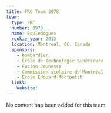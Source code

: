 ```yaml
---
title: FRC Team 3978
team:
  type: FRC
  number: 3978
  name: Bouledogues
  rookie_year: 2012
  location: Montreal, QC, Canada
  sponsors:
    - Bombardier
    - École de Technologie Supérieure
    - Fusion Jeunesse
    - Commission scolaire de Montréal
    - École Edouard-Montpetit
  links:
    Website: 
---
```

No content has been added for this team